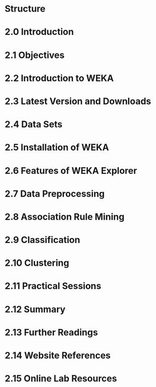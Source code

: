 # Structure
# 2.0 Introduction
# 2.1 Objectives
# 2.2 Introduction to WEKA
# 2.3 Latest Version and Downloads
# 2.4 Data Sets
# 2.5 Installation of WEKA
# 2.6 Features of WEKA Explorer
# 2.7 Data Preprocessing
# 2.8 Association Rule Mining
# 2.9 Classification
# 2.10 Clustering
# 2.11 Practical Sessions
# 2.12 Summary
# 2.13 Further Readings
# 2.14 Website References
# 2.15 Online Lab Resources
